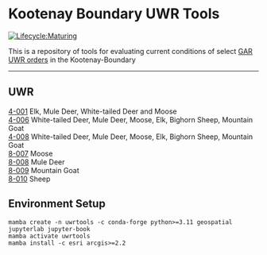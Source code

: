 # Kootenay Boundary UWR Tools
[![Lifecycle:Maturing](https://img.shields.io/badge/Lifecycle-Maturing-007EC6)](<Redirect-URL>)


This is a repository of tools for evaluating current conditions of select [GAR UWR orders](https://www.env.gov.bc.ca/wld/frpa/uwr/approved_uwr.html) in the Kootenay-Boundary 
 
---

## UWR  
[4-001](https://www.env.gov.bc.ca/wld/documents/uwr/ord_amend_u-4-001_2020.pdf)   Elk, Mule Deer, White-tailed Deer and Moose  
[4-006](https://www.env.gov.bc.ca/wld/documents/uwr/uwr_u4_006.pdf)   White-tailed Deer, Mule Deer, Moose, Elk, Bighorn Sheep, Mountain Goat  
[4-008](https://www.env.gov.bc.ca/wld/documents/uwr/uwr_u4_008.pdf)	White-tailed Deer, Mule Deer, Moose, Elk, Bighorn Sheep, Mountain Goat  
[8-007](https://www.env.gov.bc.ca/wld/documents/uwr/U-8-007_ord.pdf)   Moose  
[8-008](https://www.env.gov.bc.ca/wld/documents/uwr/U-8-008_ord.pdf)   Mule Deer  
[8-009](https://www.env.gov.bc.ca/wld/documents/uwr/U-8-009_ord.pdf)   Mountain Goat  
[8-010](https://www.env.gov.bc.ca/wld/documents/uwr/U-8-010_ord.pdf)   Sheep  

## Environment Setup  
```
mamba create -n uwrtools -c conda-forge python>=3.11 geospatial jupyterlab jupyter-book
mamba activate uwrtools
mamba install -c esri arcgis>=2.2
```
